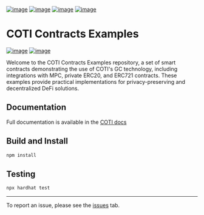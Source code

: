 [![image](https://img.shields.io/badge/Telegram-2CA5E0?style=for-the-badge&logo=telegram&logoColor=white)](https://telegram.coti.io)
[![image](https://img.shields.io/badge/Discord-5865F2?style=for-the-badge&logo=discord&logoColor=white)](https://discord.coti.io)
[![image](https://img.shields.io/badge/X-000000?style=for-the-badge&logo=x&logoColor=white)](https://twitter.coti.io)
[![image](https://img.shields.io/badge/YouTube-FF0000?style=for-the-badge&logo=youtube&logoColor=white)](https://youtube.coti.io)

# COTI Contracts Examples

[![image](https://img.shields.io/badge/npm-CB3837?style=for-the-badge&logo=npm&logoColor=white)](https://www.npmjs.com/package/@coti-io/coti-contracts-examples)
[![image](https://img.shields.io/badge/Node%20js-339933?style=for-the-badge&logo=nodedotjs&logoColor=white)](https://nodejs.org/download/release/v18.20.5/)

Welcome to the COTI Contracts Examples repository, a set of smart contracts demonstrating the use of COTI's GC technology, including integrations with MPC, private ERC20, and ERC721 contracts. These examples provide practical implementations for privacy-preserving and decentralized DeFi solutions.

## Documentation

Full documentation is available in the [COTI docs](https://docs.coti.io/coti-v2-documentation/build-on-coti/quickstart#solidity)

## Build and Install

```bash
npm install
```

## Testing

```bash
npx hardhat test
```

---

To report an issue, please see the [issues](https://github.com/coti-io/coti-contracts-examples/issues/new) tab.